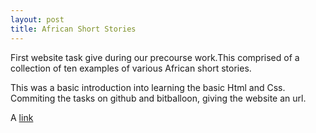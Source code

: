 ```yaml
---
layout: post
title: African Short Stories
---
```



First website task give during our precourse work.This comprised of a collection of ten examples of various African short stories.

This was a basic introduction into learning the basic Html and Css.
Commiting the tasks on github and bitballoon, giving the website an url.

A [link](cahndrew2.bitballoon.com)
